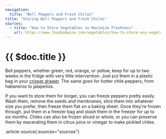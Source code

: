 ```yaml
---
navigation:
  title: "Bell Peppers and Fresh Chiles"
title: "Storing Bell Peppers and Fresh Chiles"
sources:
  - title: "How to Store Vegetables to Maximize Freshness"
    url: https://www.foodandwine.com/vegetables/how-to-store-any-vegetable
---
```


# {{ $doc.title }}

Bell peppers, whether green, red, orange, or yellow, keep for up to two weeks in the fridge with very little intervention. Just put them in a plastic bag in your [crisper drawer](/new_topic/crisper_drawer). The same goes for hotter chile peppers, from habaneros to jalapeños.

If you want to store them for longer, you can freeze peppers pretty easily. Wash them, remove the seeds and membranes, slice them into whatever size you prefer, then freeze them flat on a baking sheet. Once they're frozen through, put them in a freezer bag and stash them in the freezer for up to six months. Chiles can also be frozen sliced or whole, or you can preserve them by macerating them in citrus juice or vinegar to make pickled chiles.

:article-source{:sources="sources"}